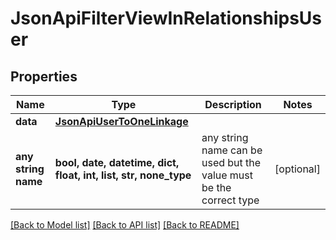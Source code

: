 # JsonApiFilterViewInRelationshipsUser


## Properties
Name | Type | Description | Notes
------------ | ------------- | ------------- | -------------
**data** | [**JsonApiUserToOneLinkage**](JsonApiUserToOneLinkage.md) |  | 
**any string name** | **bool, date, datetime, dict, float, int, list, str, none_type** | any string name can be used but the value must be the correct type | [optional]

[[Back to Model list]](../README.md#documentation-for-models) [[Back to API list]](../README.md#documentation-for-api-endpoints) [[Back to README]](../README.md)


